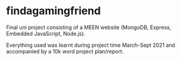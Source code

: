 # findagamingfriend

Final uni project consisting of a MEEN website (MongoDB, Express, Embedded JavaScript, Node.js).

Everything used was learnt during project time March-Sept 2021 and accompanied by a 10k word project plan/report.
